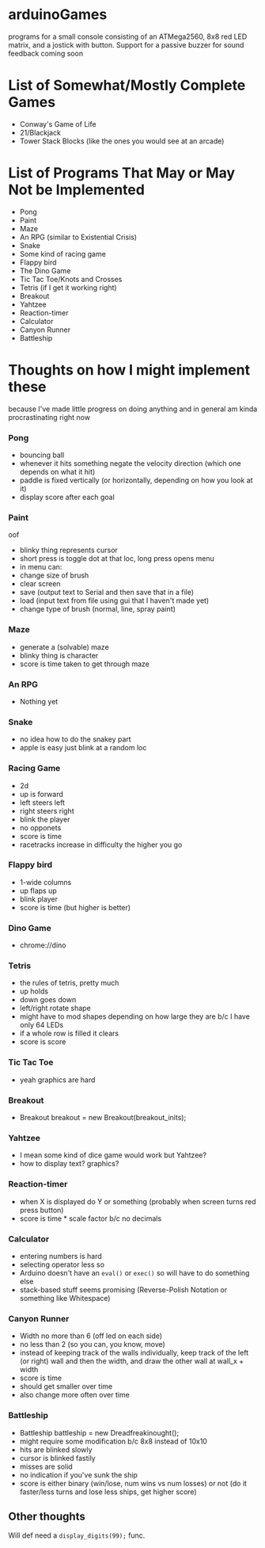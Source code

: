 # arduinoGames
programs for a small console consisting of an ATMega2560, 8x8 red LED matrix, and a jostick with button. Support for a passive buzzer for sound feedback coming soon

# List of Somewhat/Mostly Complete Games
 * Conway's Game of Life
 * 21/Blackjack
 * Tower Stack Blocks (like the ones you would see at an arcade)

# List of Programs That May or May Not be Implemented
 * Pong
 * Paint
 * Maze
 * An RPG (similar to Existential Crisis)
 * Snake
 * Some kind of racing game
 * Flappy bird
 * The Dino Game
 * Tic Tac Toe/Knots and Crosses
 * Tetris (if I get it working right)
 * Breakout
 * Yahtzee
 * Reaction-timer
 * Calculator
 * Canyon Runner
 * Battleship

# Thoughts on how I might implement these 
because I've made little progress on doing anything and in general am kinda procrastinating right now
### Pong
 - bouncing ball
 - whenever it hits something negate the velocity direction (which one depends on what it hit)
 - paddle is fixed vertically (or horizontally, depending on how you look at it)
 - display score after each goal
### Paint
oof
 - blinky thing represents cursor
 - short press is toggle dot at that loc, long press opens menu
 - in menu can:
  - change size of brush
  - clear screen
  - save (output text to Serial and then save that in a file)
  - load (input text from file using gui that I haven't made yet)
  - change type of brush (normal, line, spray paint)
### Maze
 - generate a (solvable) maze
 - blinky thing is character
 - score is time taken to get through maze
### An RPG
 - Nothing yet
 ### Snake
  - no idea how to do the snakey part
  - apple is easy just blink at a random loc
### Racing Game
 - 2d
 - up is forward
 - left steers left
 - right steers right
 - blink the player
 - no opponets
 - score is time
 - racetracks increase in difficulty the higher you go
### Flappy bird
 - 1-wide columns
 - up flaps up
 - blink player
 - score is time (but higher is better)
### Dino Game
 - chrome://dino
### Tetris
 - the rules of tetris, pretty much
 - up holds
 - down goes down
 - left/right rotate shape
 - might have to mod shapes depending on how large they are b/c I have only 64 LEDs
 - if a whole row is filled it clears
 - score is score
### Tic Tac Toe
 - yeah graphics are hard
### Breakout
 - Breakout breakout = new Breakout(breakout_inits);
### Yahtzee
 - I mean some kind of dice game would work but Yahtzee?
 - how to display text? graphics?
### Reaction-timer
 - when X is displayed do Y or something (probably when screen turns red press button)
 - score is time * scale factor b/c no decimals
### Calculator
 - entering numbers is hard
 - selecting operator less so
 - Arduino doesn't have an `eval()` or `exec()` so will have to do something else
 - stack-based stuff seems promising (Reverse-Polish Notation or something like Whitespace)
### Canyon Runner
 - Width no more than 6 (off led on each side)
 - no less than 2 (so you can, you know, move)
 - instead of keeping track of the walls individually, keep track of the left (or right) wall and then the width, and draw the other wall at wall_x + width
 - score is time
 - should get smaller over time
 - also change more often over time
### Battleship
 - Battleship battleship = new Dreadfreakinought();
 - might require some modification b/c 8x8 instead of 10x10
 - hits are blinked slowly
 - cursor is blinked fastily
 - misses are solid
 - no indication if you've sunk the ship
 - score is either binary (win/lose, num wins vs num losses) or not (do it faster/less turns and lose less ships, get higher score)

## Other thoughts
Will def need a `display_digits(99);` func.
